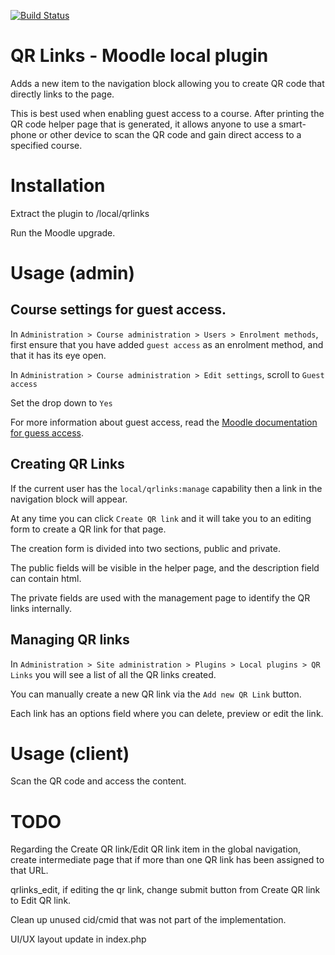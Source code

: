 [![Build Status](https://travis-ci.org/catalyst/moodle-local_qrlinks.svg?branch=master)](https://travis-ci.org/catalyst/moodle-local_qrlinks)

QR Links - Moodle local plugin
========================

Adds a new item to the navigation block allowing you to create QR code that directly links to the page.

This is best used when enabling guest access to a course. After printing the QR code helper page that is generated, it allows anyone to use a smart-phone or other device to scan the QR code and gain direct access to a specified course.

# Installation

Extract the plugin to /local/qrlinks

Run the Moodle upgrade.

# Usage (admin)

## Course settings for guest access.
In `Administration > Course administration > Users > Enrolment methods`, first ensure that you have added `guest access` as an enrolment method, and that it has its eye open.

In `Administration > Course administration > Edit settings`, scroll to `Guest access`

Set the drop down to `Yes`

For more information about guest access, read the [Moodle documentation for guess access](https://docs.moodle.org/29/en/Guest_access).

## Creating QR Links

If the current user has the `local/qrlinks:manage` capability then a link in the navigation block will appear.

At any time you can click `Create QR link` and it will take you to an editing form to create a QR link for that page.

The creation form is divided into two sections, public and private.

The public fields will be visible in the helper page, and the description field can contain html.

The private fields are used with the management page to identify the QR links internally.

## Managing QR links
In `Administration > Site administration > Plugins > Local plugins > QR Links` you will see a list of all the QR links created.

You can manually create a new QR link via the `Add new QR Link` button.

Each link has an options field where you can delete, preview or edit the link.

# Usage (client)

Scan the QR code and access the content.
  
# TODO

Regarding the Create QR link/Edit QR link item in the global navigation, create intermediate page that if more than one QR link has been assigned to that URL.

qrlinks_edit, if editing the qr link, change submit button from Create QR link to Edit QR link.

Clean up unused cid/cmid that was not part of the implementation.

UI/UX layout update in index.php
